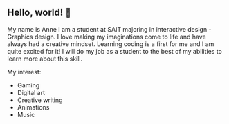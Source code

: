 ## Hello, world! 👋 
 My name is Anne I am a student at SAIT majoring in interactive design - Graphics design. I love making my imaginations come to life and have always had a creative mindset. Learning coding is a first for me and I am quite excited for it! I will do my job as a student to the best of my abilities to learn more about this skill. 

My interest:

- Gaming
- Digital art
- Creative writing 
- Animations 
- Music


